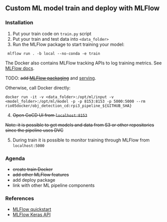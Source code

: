 ## Custom ML model train and deploy with MLFlow

### Installation

1. Put your train code on `train.py` script
2. Put your train and test data into `<data_folder>`
3. Run the MLFlow package to start training your model:

```console
 mlflow run . -b local --no-conda -e train
```

The Docker also contains MLFlow tracking APIs to log training metrics. See [MLFlow docs](https://www.mlflow.org/docs/latest/tracking.html).

TODO: ~~add [MLFlow packaging](https://www.mlflow.org/docs/latest/quickstart.html#running-mlflow-projects)~~ and [serving](https://www.mlflow.org/docs/latest/quickstart.html#saving-and-serving-models). 

Otherwise, call Docker directly:

```console
docker run -it -v <data_folder>:/opt/ml/input -v <model_folder>:/opt/ml/model -p -p 8153:8153 -p 5000:5000 --rm rio05docker/obj_detection_cd:rpi3_pipeline_${GITHUB_SHA}
```

4. ~~Open GoCD UI from `localhost:8153`~~

~~Note: it is possible to get models and data from S3 or other repositories since the pipeline uses DVC~~

5. During train it is possible to monitor training through MLFlow from `localhost:5000`


### Agenda

* ~~create train Docker~~
* ~~add other MLFlow features~~
* add deploy package
* link with other ML pipeline components

### References

* [MLFlow quickstart](https://www.mlflow.org/docs/latest/quickstart.html#downloading-the-quickstart)
* [MLFlow Keras API](https://www.mlflow.org/docs/latest/python_api/mlflow.keras.html)
